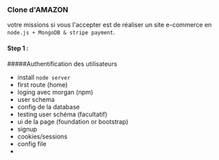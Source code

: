 ### Clone d'AMAZON
votre missions si vous l'accepter est de réaliser un site e-commerce en `node.js + MongoDB & stripe payment`.
#### Step 1 : 

#####Authentification des utilisateurs

* install `node server`	
* first route (home)
* loging avec morgan (npm)
* user schema
* config de la database
* testing user schéma (facultatif)
* ui de la page (foundation or bootstrap)
* signup
* cookies/sessions
* config file
* 
